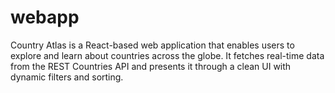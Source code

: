 # webapp
Country Atlas is a React-based web application that enables users to explore and learn about countries across the globe. It fetches real-time data from the REST Countries API and presents it through a clean UI with dynamic filters and sorting.
